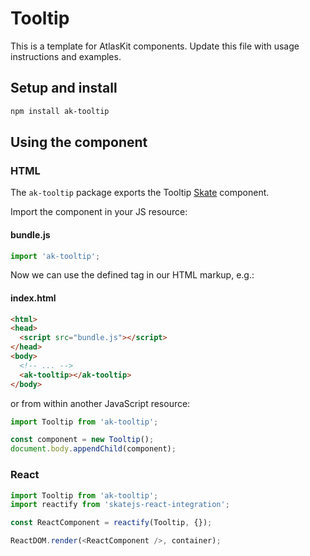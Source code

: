 # Tooltip

This is a template for AtlasKit components. Update this file with usage instructions and examples.

## Setup and install

```sh
npm install ak-tooltip
```

## Using the component

### HTML

The `ak-tooltip` package exports the Tooltip [Skate](https://github.com/skatejs/skatejs) component.

Import the component in your JS resource:

#### bundle.js

```js
import 'ak-tooltip';
```

Now we can use the defined tag in our HTML markup, e.g.:

#### index.html

```html
<html>
<head>
  <script src="bundle.js"></script>
</head>
<body>
  <!-- ... -->
  <ak-tooltip></ak-tooltip>
</body>
```

or from within another JavaScript resource:

```js
import Tooltip from 'ak-tooltip';

const component = new Tooltip();
document.body.appendChild(component);
```

### React

```js
import Tooltip from 'ak-tooltip';
import reactify from 'skatejs-react-integration';

const ReactComponent = reactify(Tooltip, {});

ReactDOM.render(<ReactComponent />, container);
```
